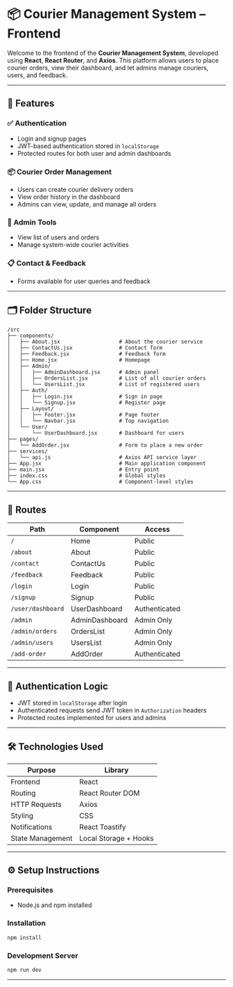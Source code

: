 
# 📦 Courier Management System – Frontend

Welcome to the frontend of the **Courier Management System**, developed using **React**, **React Router**, and **Axios**. This platform allows users to place courier orders, view their dashboard, and let admins manage couriers, users, and feedback.

---

## 🚀 Features

### ✅ Authentication
- Login and signup pages
- JWT-based authentication stored in `localStorage`
- Protected routes for both user and admin dashboards

### 📦 Courier Order Management
- Users can create courier delivery orders
- View order history in the dashboard
- Admins can view, update, and manage all orders

### 👥 Admin Tools
- View list of users and orders
- Manage system-wide courier activities

### 📋 Contact & Feedback
- Forms available for user queries and feedback

---

## 🗂️ Folder Structure

```
/src
├── components/
│   ├── About.jsx                   # About the courier service
│   ├── ContactUs.jsx               # Contact form
│   ├── Feedback.jsx                # Feedback form
│   ├── Home.jsx                    # Homepage
│   ├── Admin/
│   │   ├── AdminDashboard.jsx      # Admin panel
│   │   ├── OrdersList.jsx          # List of all courier orders
│   │   └── UsersList.jsx           # List of registered users
│   ├── Auth/
│   │   ├── Login.jsx               # Sign in page
│   │   └── Signup.jsx              # Register page
│   ├── Layout/
│   │   ├── Footer.jsx              # Page footer
│   │   └── Navbar.jsx              # Top navigation
│   └── User/
│       └── UserDashboard.jsx       # Dashboard for users
├── pages/
│   └── AddOrder.jsx                # Form to place a new order
├── services/
│   └── api.js                      # Axios API service layer
├── App.jsx                         # Main application component
├── main.jsx                        # Entry point
├── index.css                       # Global styles
└── App.css                         # Component-level styles
```

---

## 🔗 Routes

| Path              | Component          | Access         |
|-------------------|--------------------|----------------|
| `/`               | Home               | Public         |
| `/about`          | About              | Public         |
| `/contact`        | ContactUs          | Public         |
| `/feedback`       | Feedback           | Public         |
| `/login`          | Login              | Public         |
| `/signup`         | Signup             | Public         |
| `/user/dashboard` | UserDashboard      | Authenticated  |
| `/admin`          | AdminDashboard     | Admin Only     |
| `/admin/orders`   | OrdersList         | Admin Only     |
| `/admin/users`    | UsersList          | Admin Only     |
| `/add-order`      | AddOrder           | Authenticated  |

---

## 🔐 Authentication Logic

- JWT stored in `localStorage` after login
- Authenticated requests send JWT token in `Authorization` headers
- Protected routes implemented for users and admins

---

## 🛠️ Technologies Used

| Purpose          | Library             |
|------------------|---------------------|
| Frontend         | React               |
| Routing          | React Router DOM    |
| HTTP Requests    | Axios               |
| Styling          | CSS                 |
| Notifications    | React Toastify      |
| State Management | Local Storage + Hooks|

---

## ⚙️ Setup Instructions

### Prerequisites
- Node.js and npm installed

### Installation

```bash
npm install
```

### Development Server

```bash
npm run dev
```


---

